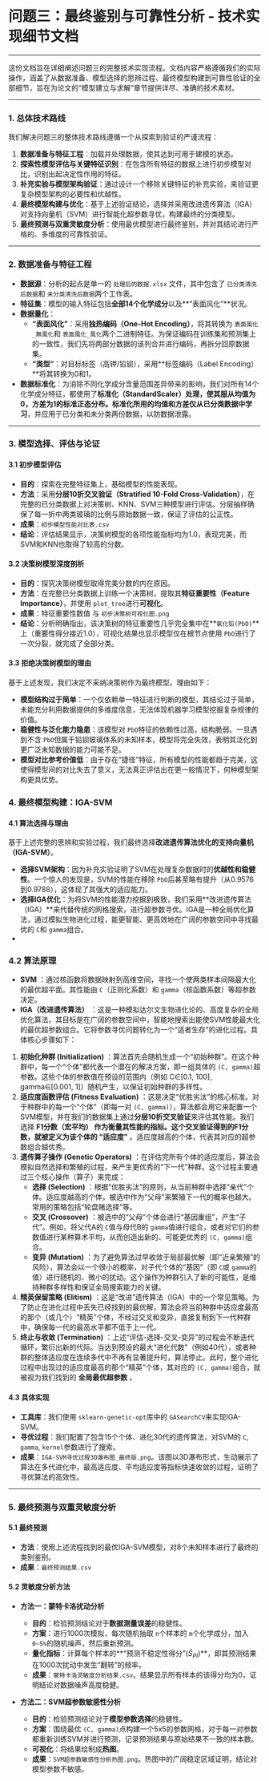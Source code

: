 # 问题三：最终鉴别与可靠性分析 - 技术实现细节文档

---

这份文档旨在详细阐述问题三的完整技术实现流程。文档内容严格遵循我们的实际操作，涵盖了从数据准备、模型选择的思辨过程、最终模型构建到可靠性验证的全部细节，旨在为论文的“模型建立与求解”章节提供详尽、准确的技术素材。

---

### **1. 总体技术路线**

我们解决问题三的整体技术路线遵循一个从探索到验证的严谨流程：

1. **数据准备与特征工程**：加载并处理数据，使其达到可用于建模的状态。
2. **探索性模型评估与关键特征识别**：在包含所有特征的数据上进行初步模型对比，识别出起决定性作用的特征。
3. **补充实验与模型架构验证**：通过设计一个移除关键特征的补充实验，来验证更复杂模型架构的必要性和优越性。
4. **最终模型构建与优化**：基于上述验证结论，选择并采用改进遗传算法（IGA）对支持向量机（SVM）进行智能化超参数寻优，构建最终的分类模型。
5. **最终预测与双重灵敏度分析**：使用最优模型进行最终鉴别，并对其结论进行严格的、多维度的可靠性验证。

---

### **2. 数据准备与特征工程**

- **数据源**：分析的起点是单一的 `处理后的数据.xlsx` 文件，其中包含了 `已分类清洗后数据`和 `未分类清洗后数据`两个工作表。
- **特征集**：模型的输入特征包括**全部14个化学成分**以及**“表面风化”**状况。
- **数据量化**：
  - **“表面风化”**：采用**独热编码（One-Hot Encoding）**，将其转换为 `表面風化_無風化`和 `表面風化_風化`两个二进制特征。为保证编码在训练集和预测集上的一致性，我们先将两部分数据的该列合并进行编码，再拆分回原数据集。
  - **“类型”**：对目标标签（高钾/铅钡），采用**标签编码（Label Encoding）**将其转换为0和1。
- **数据标准化**：为消除不同化学成分含量范围差异带来的影响，我们对所有14个化学成分特征，都使用了**标准化（StandardScaler）**处理，使其服从均值为0，方差为1的标准正态分布。标准化所用的均值和方差**仅从已分类数据中学习**，并应用于已分类和未分类两份数据，以防数据泄露。

---

### **3. 模型选择、评估与论证**

#### **3.1 初步模型评估**

- **目的**：探索在完整特征集上，基础模型的性能表现。
- **方法**：采用**分层10折交叉验证（Stratified 10-Fold Cross-Validation）**，在完整的已分类数据上对决策树、KNN、SVM三种模型进行评估。分层抽样确保了每一折中两类玻璃的比例与原始数据一致，保证了评估的公正性。
- **成果**：`初步模型性能对比表.csv`
- **结论**：评估结果显示，决策树模型的各项性能指标均为1.0，表现完美，而SVM和KNN也取得了较高的分数。

#### **3.2 决策树模型深度剖析**

- **目的**：探究决策树模型取得完美分数的内在原因。
- **方法**：在完整已分类数据上训练一个决策树，提取其**特征重要性（Feature Importance）**，并使用 `plot_tree`进行**可视化**。
- **成果**：特征重要性数值 与 `初步决策树可视化图.png`
- **结论**：分析明确指出，该决策树的特征重要性几乎完全集中在**`氧化铅(PbO)`**上（重要性得分接近1.0），可视化结果也显示模型仅在根节点使用 `PbO`进行了一次分裂，就完成了全部分类。

#### **3.3 拒绝决策树模型的理由**

基于上述发现，我们决定不采纳决策树作为最终模型。理由如下：

- **模型结构过于简单**：一个仅依赖单一特征进行判断的模型，其结论过于简单，未能充分利用数据提供的多维度信息，无法体现机器学习模型挖掘复杂规律的价值。
- **稳健性与泛化能力隐患**：该模型对 `PbO`特征的依赖性过高，结构脆弱。一旦遇到不含 `PbO`但属于铅钡玻璃体系的未知样本，模型将完全失效，表明其泛化到更广泛未知数据的能力可能不足。
- **模型对比参考价值低**：由于存在“捷径”特征，所有模型的性能都趋于完美，这使得模型间的对比失去了意义，无法真正评估出在更一般情况下，何种模型架构更具优势。

### **4. 最终模型构建：IGA-SVM**

#### **4.1 算法选择与理由**

基于上述完整的思辨和实验过程，我们最终选择**改进遗传算法优化的支持向量机（IGA-SVM）**。

- **选择SVM架构**：因为补充实验证明了SVM在处理复杂数据时的**优越性和稳健性**。一个惊人的发现是，SVM的性能在移除 `PbO`后甚至略有提升（从0.9576到0.9788），这体现了其强大的适应能力。
- **选择IGA优化**：为将SVM的性能潜力挖掘到极致，我们采用**改进遗传算法（IGA）**来代替传统的网格搜索，进行超参数寻优。IGA是一种全局优化算法，通过模拟生物进化过程，能更智能、更高效地在广阔的参数空间中寻找最优的 `C`和 `gamma`组合。
- 

### **4.2 算法原理**

* **SVM** ：通过核函数将数据映射到高维空间，寻找一个使两类样本间隔最大化的最优超平面。其性能由 `C`（正则化系数）和 `gamma`（核函数系数）等超参数决定。
* **IGA（改进遗传算法）** ：这是一种模拟达尔文生物进化论的、高度复杂的全局优化算法，其目标是在广阔的参数空间中，智能地搜索出能使SVM性能最大化的最优超参数组合。它将参数寻优问题转化为一个“适者生存”的进化过程。具体核心步骤如下：

1. **初始化种群 (Initialization)** ：算法首先会随机生成一个“初始种群”。在这个种群中，每一个“个体”都代表一个潜在的解决方案，即一组具体的 `(C, gamma)`超参数。这些个体的参数值在预设的范围内（例如 C∈[0.1, 100], gamma∈[0.001, 1]）随机产生，以保证初始种群的多样性。
2. **适应度函数评估 (Fitness Evaluation)** ：这是决定“优胜劣汰”的核心标准。对于种群中的每一个“个体”（即每一对 `(C, gamma)`），算法都会用它来配置一个SVM模型，并在我们的数据集上通过**分层10折交叉验证**来评估其性能。我们选择 **F1分数（宏平均） **作为衡量其性能的指标。这个交叉验证得到的F1分数，就被定义为该个体的** “适应度”** 。适应度越高的个体，代表其对应的超参数组合越优秀。
3. **遗传算子操作 (Genetic Operators)** ：在评估完所有个体的适应度后，算法会模拟自然选择和繁殖的过程，来产生更优秀的“下一代”种群。这个过程主要通过三个核心操作（算子）来完成：
   * **选择 (Selection)** ：根据“优胜劣汰”的原则，从当前种群中选择“亲代”个体。适应度越高的个体，被选中作为“父母”来繁殖下一代的概率也越大。常用的策略包括“轮盘赌选择”等。
   * **交叉 (Crossover)** ：被选中的“父母”个体会进行“基因重组”，产生“子代”。例如，将父代A的 `C`值与母代B的 `gamma`值进行组合，或者对它们的参数值进行某种算术平均，从而创造出新的、可能更优秀的 `(C, gamma)`组合。
   * **变异 (Mutation)** ：为了避免算法过早收敛于局部最优解（即“近亲繁殖”的风险），算法会以一个很小的概率，对子代个体的“基因”（即 `C`或 `gamma`的值）进行随机的、微小的扰动。这个操作为种群引入了新的可能性，是维持种群多样性和保证全局搜索能力的关键。
4. **精英保留策略 (Elitism)** ：这是“改进”遗传算法（IGA）中的一个常见策略。为了防止在进化过程中丢失已经找到的最优解，算法会将当前种群中适应度最高的那个（或几个）“精英”个体，不经过交叉和变异，直接复制到下一代种群中，确保每一代的最高水平都不低于上一代。
5. **终止与收敛 (Termination)** ：上述“评估-选择-交叉-变异”的过程会不断迭代循环，繁衍出新的代际。当达到预设的最大“进化代数”（例如40代），或者种群的整体适应度在连续多代中不再有显著提升时，算法停止。此时，整个进化过程中出现过的适应度最高的那个“精英”个体，其对应的 `(C, gamma)`组合，就被视为我们找到的 **全局最优超参数** 。

#### **4.3 具体实现**

- **工具库**：我们使用 `sklearn-genetic-opt`库中的 `GASearchCV`来实现IGA-SVM。
- **寻优过程**：我们配置了包含15个个体、进化30代的遗传算法，对SVM的 `C`, `gamma`, `kernel`参数进行了搜索。
- **成果**：`IGA-SVM寻优过程3D瀑布图_最终版.png`。该图以3D瀑布形式，生动展示了算法在多代进化中，最高适应度、平均适应度等指标快速收敛的过程，证明了寻优算法的高效性。

---

### **5. 最终预测与双重灵敏度分析**

#### **5.1 最终预测**

- **方法**：使用上述流程找到的最优IGA-SVM模型，对8个未知样本进行了最终的类别鉴别。
- **成果**：`最终预测结果.csv`

#### **5.2 灵敏度分析方法**

- **方法一：蒙特卡洛扰动分析**

  - **目的**：检验预测结论对于**数据测量误差**的稳健性。
  - **方案**：进行1000次模拟，每次随机抽取 `n`个样本的 `m`个化学成分，加入 `0~5%`的随机噪声，然后重新预测。
  - **量化指标**：计算每个样本的**“预测不稳定性得分”($\bar{S}_{PI}$)**，即其预测结果在1000次扰动中发生“翻转”的频率。
  - **成果**：`蒙特卡洛灵敏度分析结果.csv`。结果显示所有样本的该得分均为0，证明结论对数据噪声高度稳健。
- **方法二：SVM超参数敏感性分析**

  - **目的**：检验预测结论对于**模型参数选择**的稳健性。
  - **方案**：围绕最优 `(C, gamma)`点构建一个5x5的参数网格，对于每一对参数都重新训练SVM并进行预测，记录预测结果与原始结果不一致的样本数。
  - **可视化**：将结果绘制成**热图**。
  - **成果**：`SVM超参数敏感性分析热图.png`。热图中的广阔稳定区域证明，结论对模型参数不敏感。
